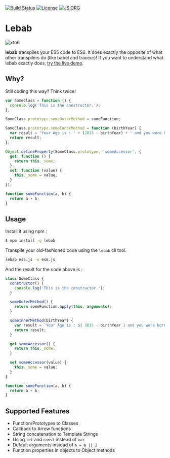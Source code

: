 [![Build Status](https://img.shields.io/travis/mohebifar/lebab.svg?style=flat-square)](http://travis-ci.org/mohebifar/lebab) [![License](http://img.shields.io/:license-mit-brightgreen.svg?style=flat-square)](http://mohebifar.mit-license.org) [![JS.ORG](https://img.shields.io/badge/js.org-xto6-ffb400.svg?style=flat-square)](http://js.org)

# Lebab
![xto6](https://raw.githubusercontent.com/mohebifar/xto6-logo/master/logo.png)

**lebab** transpiles your ES5 code to ES6. It does exactly the opposite of what other transpilers do (like babel and traceur)! If you want to understand what lebab exactly does, [try the live demo](http://xto6.js.org/#try-live).

## Why?
Still coding this way? Think twice!

```js
var SomeClass = function () {
  console.log('This is the constructor.');
};

SomeClass.prototype.someOuterMethod = someFunction;

SomeClass.prototype.someInnerMethod = function (birthYear) {
  var result = 'Your Age is : ' + (2015 - birthYear) + ' and you were born in ' + birthYear;
  return result;
};

Object.defineProperty(SomeClass.prototype, 'someAccessor', {
  get: function () {
    return this._some;
  },
  set: function (value) {
    this._some = value;
  }
});

function someFunction(a, b) {
  return a + b;
}
```

## Usage
Install it using npm :

```bash
$ npm install -g lebab
```

Transpile your old-fashioned code using the `lebab` cli tool.
```bash
lebab es5.js -o es6.js
```

And the result for the code above is :

```js
class SomeClass {
  constructor() {
    console.log('This is the constructor.');
  }

  someOuterMethod() {
    return someFunction.apply(this, arguments);
  }

  someInnerMethod(birthYear) {
    var result = `Your Age is : ${ 2015 - birthYear } and you were born in ${ birthYear }`;
    return result;
  }

  get someAccessor() {
    return this._some;
  }

  set someAccessor(value) {
    this._some = value;
  }
}

function someFunction(a, b) {
  return a + b;
}
```

## Supported Features

* Function/Prototypes to Classes
* Callback to Arrow functions
* String concatenation to Template Strings
* Using `let` and `const` instead of `var`
* Default arguments instead of `a = a || 2`
* Function properties in objects to Object methods
